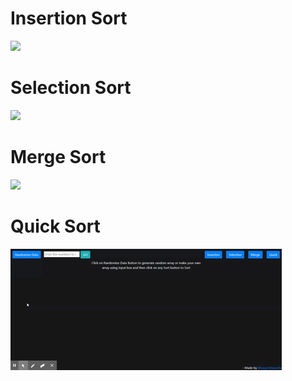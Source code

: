 # Insertion Sort
![](assets/insertion_sort_demo.gif)

# Selection Sort
![](assets/selection_sort_demo.gif)

# Merge Sort 
![](assets/merge_demo.gif)

# Quick Sort

![](assets/quick_demo.gif)

